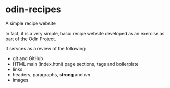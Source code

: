 # odin-recipes
A simple recipe website

In fact, it is a very simple, basic recipe website developed as an exercise
as part of the Odin Project.

It servces as a review of the following:

- git and GitHub
- HTML main (index.html) page sections, tags and boilerplate
- links
- headers, paragraphs, <strong> strong </strong> and <em> em </em>
- images
